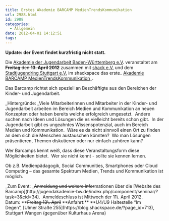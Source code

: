 ```yaml
---
title: Erstes Akademie BARCAMP MedienTrendsKommunikation
url: 2988.html
id: 2988
categories:
  - Allgemein
date: 2012-04-01 14:12:51
tags:
---
```


**Update: der Event findet kurzfristig nicht statt.**

Die [Akademie der Jugendarbeit Baden-Württemberg e.V](http://jugendakademie-bw.de/). veranstaltet am<del> **Freitag** den **13\. April 2012**</del> zusammen mit [shack e.V.](https://blog.shackspace.de) und dem [Stadtjugendring Stuttgart e.V.](http://www.sjr-stuttgart.de/) im shackspace das erste_ [Akademie BARCAMP MedienTrendsKommunikation](http://jugendakademie-bw.de/index.php/component/seminar/?task=3&amp;cid=34)_.

Das Barcamp richtet sich speziell an Beschäftigte aus den Bereichen der Kinder- und Jugendarbeit.

_Hintergründe:
_Viele Mitarbeiterinnen und Mitarbeiter in der Kinder- und Jugendarbeit arbeiten im Bereich Medien und Kommunikation an neuen Konzepten oder haben bereits welche erfolgreich umgesetzt.  Andere suchen nach Ideen und Lösungen die es vielleicht bereits schon gibt.  In der Jugendarbeit gibt es ungeahntes Wissenspotenzial, auch im Bereich Medien und Kommunikation.  Wäre es da nicht sinnvoll einen Ort zu finden an dem sich die Menschen austauschen könnten?  Wo man Lösungen präsentieren, Themen diskutieren oder nur einfach zuhören kann?

Wer Barcamps kennt weiß, dass diese Veranstaltungsform diese Möglichkeiten bietet.  Wer sie nicht kennt - sollte sie kennen lernen.

Ob z.B. Medienpädagogik, Social Communities, Smartphones oder Cloud Computing – das gesamte Spektrum Medien, Trends und Kommunikation ist möglich.
<div>_Zum Event:
_<del>Anmeldung und weitere Infor</del>mationen über die [Website des Barcamp](http://jugendakademie-bw.de/index.php/component/seminar/?task=3&amp;cid=34).  Anmeldeschluss ist Mittwoch der 11\. April 2012.
Datum: **<del>Freitag 13\. April</del>
**Anfahrt:** **U4/U9 Haltestelle “Im Degen”, [Ulmer Straße 255](https://blog.shackspace.de/?page_id=713), Stuttgart Wangen (gegenüber Kulturhaus Arena)</div>
&nbsp;